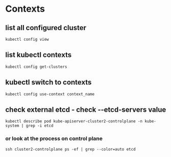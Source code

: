 # Contexts
## list all configured cluster
`kubectl config view`
## list kubectl contexts
`kubectl config get-clusters`
## kubectl switch to  contexts
`kubectl config use-context context_name`
## check external etcd - check --etcd-servers value
`kubectl describe pod kube-apiserver-cluster2-controlplane -n kube-system | grep -i etcd`
### or look at the process on control plane
`ssh cluster2-controlplane ps -ef | grep --color=auto etcd`